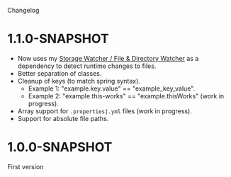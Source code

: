 Changelog

# 1.1.0-SNAPSHOT
- Now uses my [Storage Watcher / File & Directory Watcher](https://github.com/Frejdh/mvn-lib-file-watcher/) as a dependency to detect runtime changes to files.
- Better separation of classes.
- Cleanup of keys (to match spring syntax).
    - Example 1: "example.key.value" == "example_key_value".
    - Example 2: "example.this-works" == "example.thisWorks" (work in progress).
- Array support for `.properties|.yml` files (work in progress).
- Support for absolute file paths.

# 1.0.0-SNAPSHOT
First version
